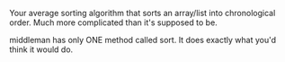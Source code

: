 Your average sorting algorithm that sorts an array/list into chronological order.
Much more complicated than it's supposed to be.

middleman has only ONE method called sort.
It does exactly what you'd think it would do.
